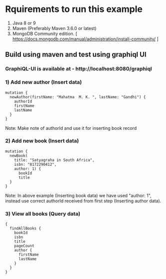 # Rquirements to run this example 
1) Java 8 or 9
2) Maven (Preferably  Maven 3.6.0  or latest)
3) MongoDB Community edition. [ https://docs.mongodb.com/manual/administration/install-community/ ] 



## Build using maven and test using graphiql UI

### GraphiQL-UI is  available at - http://localhost:8080/graphiql


### 1) Add new author (Insert data)

    mutation {
      newAuthor(firstName: "Mahatma  M. K. ", lastName: "Gandhi") {
        authorId
        firstName
        lastName
      }
    }


Note: Make note of authorId and use it for inserting book record


### 2) Add new book (Insert data)

    mutation {
      newBook(
        title: "Satyagraha in South Africa",
        isbn: "8172290412",
        author: 1) {
          bookId
          title
      }
    }

Note: In above example (Inserting book data) we have used "author: 1", instead use correct authorId received from first step (Inserting author data).


### 3) View all books (Query data)

    {
      findAllBooks {
        bookId
        isbn
        title
        pageCount
        author {
          firstName
          lastName
        }
      }
    }
